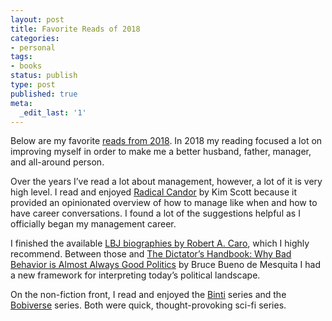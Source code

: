 ```yaml
---
layout: post
title: Favorite Reads of 2018
categories:
- personal
tags:
- books
status: publish
type: post
published: true
meta:
  _edit_last: '1'
---
```


<p>Below are my favorite <a href="http://web.archive.org/web/20210120073302/https://www.goodreads.com/user_challenges/10936110">reads from 2018</a>. In 2018 my reading focused a lot on improving myself in order to make me a better husband, father, manager, and all-around person.</p>

<p>Over the years I’ve read a lot about management, however, a lot of it is very high level. I read and enjoyed <a href="http://web.archive.org/web/20210120073302/https://www.radicalcandor.com/">Radical Candor</a> by Kim Scott because it provided an opinionated overview of how to manage like when and how to have career conversations. I found a lot of the suggestions helpful as I officially began my management career.</p>

<p>I finished the available <a href="http://web.archive.org/web/20210120073302/https://en.wikipedia.org/wiki/The_Years_of_Lyndon_Johnson">LBJ biographies by Robert A. Caro</a>, which I highly recommend. Between those and <a href="http://web.archive.org/web/20210120073302/https://en.wikipedia.org/wiki/The_Dictator%27s_Handbook">The Dictator’s Handbook: Why Bad Behavior is Almost Always Good Politics</a> by Bruce Bueno de Mesquita I had a new framework for interpreting today’s political landscape.</p>

<p>On the non-fiction front, I read and enjoyed the <a href="http://web.archive.org/web/20210120073302/http://nnedi.com/books/binti.html">Binti</a> series and the <a href="http://web.archive.org/web/20210120073302/https://www.goodreads.com/series/192752-bobiverse">Bobiverse</a> series. Both were quick, thought-provoking sci-fi series.</p>
